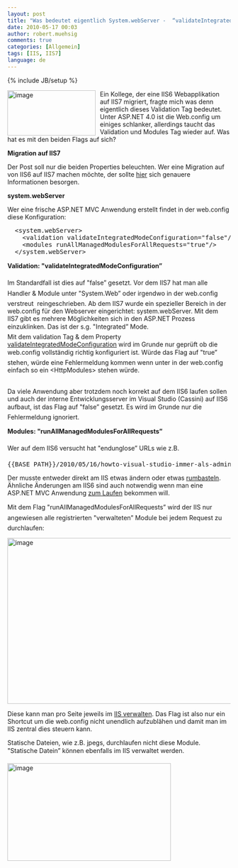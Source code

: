 ```yaml
---
layout: post
title: "Was bedeutet eigentlich System.webServer -  “validateIntegratedModeConfiguration” & “runAllManagedModulesForAllRequests”"
date: 2010-05-17 00:03
author: robert.muehsig
comments: true
categories: [Allgemein]
tags: [IIS, IIS7]
language: de
---
```

{% include JB/setup %}
<p><a href="{{BASE_PATH}}/assets/wp-images-de/image974.png"><img style="border-bottom: 0px; border-left: 0px; margin: 0px 10px 0px 0px; display: inline; border-top: 0px; border-right: 0px" title="image" border="0" alt="image" align="left" src="{{BASE_PATH}}/assets/wp-images-de/image_thumb158.png" width="199" height="102" /></a> </p>  <p>Ein Kollege, der eine IIS6 Webapplikation auf IIS7 migriert, fragte mich was denn eigentlich dieses Validation Tag bedeutet. Unter ASP.NET 4.0 ist die Web.config um einiges schlanker, allerdings taucht das Validation und Modules Tag wieder auf. Was hat es mit den beiden Flags auf sich?</p>  <p><strong>Migration auf IIS7</strong></p>  <p>Der Post soll nur die beiden Properties beleuchten. Wer eine Migration auf von IIS6 auf IIS7 machen möchte, der sollte <a href="http://mvolo.com/blogs/serverside/archive/2007/12/08/IIS-7.0-Breaking-Changes-ASP.NET-2.0-applications-Integrated-mode.aspx">hier</a> sich genauere Informationen besorgen. </p>  <p><strong>system.webServer</strong></p>  <p>Wer eine frische ASP.NET MVC Anwendung erstellt findet in der web.config diese Konfiguration:</p>  <div style="padding-bottom: 0px; margin: 0px; padding-left: 0px; padding-right: 0px; display: inline; float: none; padding-top: 0px" id="scid:812469c5-0cb0-4c63-8c15-c81123a09de7:f91f3b93-c2f6-4e11-b5de-546215c79d81" class="wlWriterEditableSmartContent"><pre name="code" class="c#">  &lt;system.webServer&gt;
    &lt;validation validateIntegratedModeConfiguration="false"/&gt;
    &lt;modules runAllManagedModulesForAllRequests="true"/&gt;
  &lt;/system.webServer&gt;</pre></div>

<p><strong>Validation: "validateIntegratedModeConfiguration”</strong></p>

<p> Im Standardfall ist dies auf "false” gesetzt. Vor dem IIS7 hat man alle Handler &amp; Module unter "System.Web” oder irgendwo in der web.config verstreut&#160; reingeschrieben. Ab dem IIS7 wurde ein spezieller Bereich in der web.config für den Webserver eingerichtet: system.webServer. Mit dem IIS7 gibt es mehrere Möglichkeiten sich in den ASP.NET Prozess einzuklinken. Das ist der s.g. "Integrated” Mode. 
  <br />Mit dem validation Tag &amp; dem Property <a href="http://msdn.microsoft.com/en-us/library/bb422433(VS.90).aspx">validateIntegratedModeConfiguration</a> wird im Grunde nur geprüft ob die web.config vollständig richtig konfiguriert ist. Würde das Flag auf "true” stehen, würde eine Fehlermeldung kommen wenn unter in der web.config einfach so ein &lt;HttpModules&gt; stehen würde.

  <br />Da viele Anwendung aber trotzdem noch korrekt auf dem IIS6 laufen sollen und auch der interne Entwicklungsserver im Visual Studio (Cassini) auf IIS6 aufbaut, ist das Flag auf "false” gesetzt. Es wird im Grunde nur die Fehlermeldung ignoriert. </p>

<p><strong>Modules: "runAllManagedModulesForAllRequests”</strong></p>

<p>Wer auf dem IIS6 versucht hat "endunglose” URLs wie z.B. </p>

<div style="padding-bottom: 0px; margin: 0px; padding-left: 0px; padding-right: 0px; display: inline; float: none; padding-top: 0px" id="scid:812469c5-0cb0-4c63-8c15-c81123a09de7:f442b90a-19f0-4fe6-9561-c4d824a1d5da" class="wlWriterEditableSmartContent"><pre name="code" class="c#">{{BASE_PATH}}/2010/05/16/howto-visual-studio-immer-als-admin-starten/</pre></div>

<p>Der musste entweder direkt am IIS etwas ändern oder etwas <a href="http://weblogs.asp.net/scottgu/archive/2007/02/26/tip-trick-url-rewriting-with-asp-net.aspx">rumbasteln</a>. Ähnliche Änderungen am IIS6 sind auch notwendig wenn man eine ASP.NET MVC Anwendung <a href="http://haacked.com/archive/2008/11/26/asp.net-mvc-on-iis-6-walkthrough.aspx">zum Laufen</a> bekommen will. </p>

<p>Mit dem Flag "runAllManagedModulesForAllRequests” wird der IIS nur angewiesen alle registrierten "verwalteten” Module bei jedem Request zu durchlaufen:</p>

<p><a href="{{BASE_PATH}}/assets/wp-images-de/image975.png"><img style="border-bottom: 0px; border-left: 0px; display: inline; border-top: 0px; border-right: 0px" title="image" border="0" alt="image" src="{{BASE_PATH}}/assets/wp-images-de/image_thumb159.png" width="533" height="374" /></a> </p>

<p>Diese kann man pro Seite jeweils im <a href="http://learn.iis.net/page.aspx/121/iis-7-modules-overview/">IIS verwalten</a>. Das Flag ist also nur ein Shortcut um die web.config nicht unendlich aufzublähen und damit man im IIS zentral dies steuern kann.</p>

<p>Statische Dateien, wie z.B. jpegs, durchlaufen nicht diese Module. "Statische Datein” können ebenfalls im IIS verwaltet werden.</p>

<p><a href="{{BASE_PATH}}/assets/wp-images-de/image976.png"><img style="border-bottom: 0px; border-left: 0px; display: inline; border-top: 0px; border-right: 0px" title="image" border="0" alt="image" src="{{BASE_PATH}}/assets/wp-images-de/image_thumb160.png" width="369" height="220" /></a></p>
